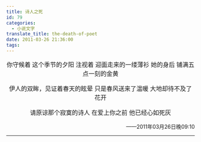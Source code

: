 ```yaml
---
title: 诗人之死
id: 79
categories:
  - 小说文字
translate_title: the-death-of-poet
date: 2011-03-26 21:36:00
tags:
---
```

你守候着
这个季节的夕阳
注视着
迎面走来的一缕薄衫
她的身后
铺满五点一刻的金黄

伊人的双眸，见证着春天的眩晕
只是春风送来了温暖
大地却待不及了花开

请原谅那个寂寞的诗人
在爱上你之前
他已经心如死灰

<div align='right'>——2011年03月26日晚09:10</div>

---
<style>
  p{font-family: sans-serif; font-size: 12pt; text-align: center;}
</style>

